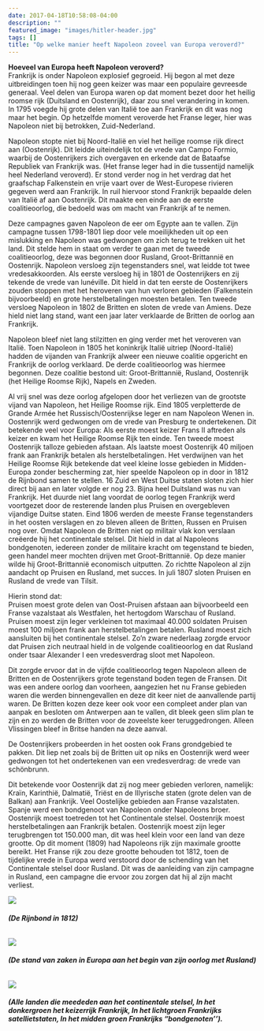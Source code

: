 ```yaml
---
date: 2017-04-18T10:58:08-04:00
description: ""
featured_image: "images/hitler-header.jpg"
tags: []
title: "Op welke manier heeft Napoleon zoveel van Europa veroverd?"
---
```


**Hoeveel van Europa heeft Napoleon veroverd?**  
Frankrijk is onder Napoleon explosief gegroeid. Hij begon al met deze uitbreidingen toen hij nog geen keizer was maar een populaire gevreesde generaal. Veel delen van Europa waren op dat moment bezet door het heilig roomse rijk (Duitsland en Oostenrijk), daar zou snel verandering in komen. In 1795 voegde hij grote delen van Italië toe aan Frankrijk en dit was nog maar het begin. Op hetzelfde moment veroverde het Franse leger, hier was Napoleon niet bij betrokken, Zuid-Nederland.

Napoleon stopte niet bij Noord-Italië en viel het heilige roomse rijk direct aan (Oostenrijk).
Dit leidde uiteindelijk tot de vrede van Campo Formio, waarbij de Oostenrijkers zich overgaven en erkende dat de Bataafse Republiek van Frankrijk was. (Het franse leger had in die tussentijd namelijk heel Nederland veroverd). Er stond verder nog in het verdrag dat het graafschap Falkenstein en vrije vaart over de West-Europese rivieren gegeven werd aan Frankrijk.
In ruil hiervoor stond Frankrijk bepaalde delen van Italië af aan Oostenrijk.
Dit maakte een einde aan de eerste coalitieoorlog, die bedoeld was om macht van Frankrijk af te nemen.

Deze campagnes gaven Napoleon de eer om Egypte aan te vallen. Zijn campagne tussen 1798-1801 liep door vele moeilijkheden uit op een mislukking en Napoleon was gedwongen om zich terug te trekken uit het land. Dit stelde hem in staat om verder te gaan met de tweede coalitieoorlog, deze was begonnen door Rusland, Groot-Brittannië en Oostenrijk.
Napoleon versloeg zijn tegenstanders snel, wat leidde tot twee vredesakkoorden.
Als eerste versloeg hij in 1801 de Oostenrijkers en zij tekende de vrede van lunéville.
Dit hield in dat ten eerste de Oostenrijkers zouden stoppen met het heroveren van hun verloren gebieden (Falkenstein bijvoorbeeld) en grote herstelbetalingen moesten betalen.
Ten tweede versloeg Napoleon in 1802 de Britten en sloten de vrede van Amiens.
Deze hield niet lang stand, want een jaar later verklaarde de Britten de oorlog aan Frankrijk.

Napoleon bleef niet lang stilzitten en ging verder met het veroveren van Italië. Toen Napoleon in 1805 het koninkrijk Italië uitriep (Noord-Italië) hadden de vijanden van Frankrijk alweer een nieuwe coalitie opgericht en Frankrijk de oorlog verklaard. De derde coalitieoorlog was hiermee begonnen. Deze coalitie bestond uit: Groot-Brittannië, Rusland, Oostenrijk (het Heilige Roomse Rijk), Napels en Zweden.

Al vrij snel was deze oorlog afgelopen door het verliezen van de grootste vijand van Napoleon, het Heilige Roomse rijk.  Eind 1805 verpletterde de Grande Armée het Russisch/Oostenrijkse leger en nam Napoleon Wenen in. Oostenrijk werd gedwongen om de vrede van Presburg te ondertekenen. Dit betekende veel voor Europa: Als eerste moest keizer Frans II aftreden als keizer en kwam het Heilige Roomse Rijk ten einde. Ten tweede moest Oostenrijk talloze gebieden afstaan. Als laatste moest Oostenrijk 40 miljoen frank aan Frankrijk betalen als herstelbetalingen. Het verdwijnen van het Heilige Roomse Rijk betekende dat veel kleine losse gebieden in Midden-Europa zonder bescherming zat, hier speelde Napoleon op in door in 1812 de Rijnbond samen te stellen. 16 Zuid en West Duitse staten sloten zich hier direct bij aan en later volgde er nog 23. Bijna heel Duitsland was nu van Frankrijk. 
Het duurde niet lang voordat de oorlog tegen Frankrijk werd voortgezet door de resterende landen plus Pruisen en overgebleven vijandige Duitse staten. Eind 1806 werden de meeste Franse tegenstanders in het oosten verslagen en zo bleven alleen de Britten, Russen en Pruisen nog over. Omdat Napoleon de Britten niet op militair vlak kon verslaan creëerde hij het continentale stelsel. Dit hield in dat al Napoleons bondgenoten, iedereen zonder de militaire kracht om tegenstand te bieden, geen handel meer mochten drijven met Groot-Brittannië. Op deze manier wilde hij Groot-Brittannië economisch uitputten.
 Zo richtte Napoleon al zijn aandacht op Pruisen en Rusland, met succes. In juli 1807 sloten Pruisen en Rusland  de vrede van Tilsit.

Hierin stond dat:  
Pruisen moest grote delen van Oost-Pruisen afstaan aan bijvoorbeeld een Franse vazalstaat als Westfalen, het hertogdom Warschau of Rusland. Pruisen moest zijn leger verkleinen tot maximaal 40.000 soldaten Pruisen moest 100 miljoen frank aan herstelbetalingen betalen.
Rusland moest zich aansluiten bij het continentale stelsel. Zo’n zware nederlaag zorgde ervoor dat Pruisen zich neutraal hield in de volgende coalitieoorlog en dat Rusland onder tsaar Alexander I een vredesverdrag sloot met Napoleon.

Dit zorgde ervoor dat in de vijfde coalitieoorlog tegen Napoleon alleen de Britten en de Oostenrijkers grote tegenstand boden tegen de Fransen. Dit was een andere oorlog dan voorheen, aangezien het nu Franse gebieden waren die werden binnengevallen en deze dit keer niet de aanvallende partij waren. De Britten kozen deze keer ook voor een compleet ander plan van aanpak en besloten om Antwerpen aan te vallen, dit bleek geen slim plan te zijn en zo werden de Britten voor de zoveelste keer teruggedrongen. Alleen Vlissingen bleef in Britse handen na deze aanval.

De Oostenrijkers probeerden in het oosten ook Frans grondgebied te pakken. Dit liep net zoals bij de Britten uit op niks en Oostenrijk werd weer gedwongen tot het ondertekenen van een vredesverdrag: de vrede van schönbrunn. 

Dit betekende voor Oostenrijk dat zij nog meer gebieden verloren, namelijk:
Kraïn, Karinthië, Dalmatië, Triëst en de Illyrische staten (grote delen van de Balkan) aan Frankrijk. Veel Oostelijke gebieden aan Franse vazalstaten. Spanje werd een bondgenoot van Napoleon onder Napoleons broer. Oostenrijk moest toetreden tot het Continentale stelsel. Oostenrijk moest herstelbetalingen aan Frankrijk betalen. Oostenrijk moest zijn leger terugbrengen tot 150.000 man, dit was heel klein voor een land van deze grootte. Op dit moment (1809) had Napoleons rijk zijn maximale grootte bereikt. Het Franse rijk zou deze grootte behouden tot 1812, toen de tijdelijke vrede in Europa werd verstoord door de schending van het Continentale stelsel door Rusland. Dit was de aanleiding van zijn campagne in Rusland, een campagne die ervoor zou zorgen dat hij al zijn macht verliest.

![](/images/H3-1.jpg)   
###### **_(De Rijnbond in 1812)_**

 ![](/images/H3-2.jpg)  
###### **_(De stand van zaken in Europa aan het begin van zijn oorlog met Rusland)_**

![](/images/H3-3.jpg)   
###### **_(Alle landen die meededen aan het continentale stelsel, In het donkergroen het keizerrijk Frankrijk, In het lichtgroen Frankrijks satellietstaten, In het midden groen Frankrijks “bondgenoten’’)._**  
